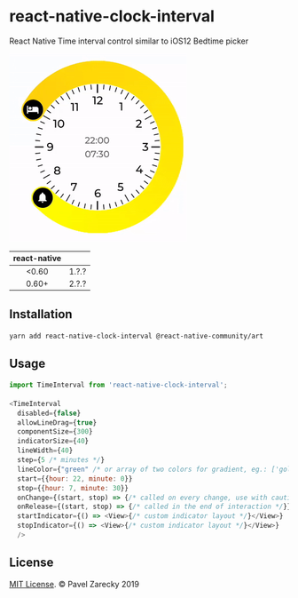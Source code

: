 # react-native-clock-interval
React Native Time interval control similar to iOS12 Bedtime picker

![](clock-interval.gif)

| react-native |  |
|:------------:|:-----:|
| <0.60 | 1.?.? |
| 0.60+ | 2.?.? |

## Installation

`yarn add react-native-clock-interval @react-native-community/art`

## Usage

```js
import TimeInterval from 'react-native-clock-interval';

<TimeInterval
  disabled={false}
  allowLineDrag={true}
  componentSize={300}
  indicatorSize={40}
  lineWidth={40}
  step={5 /* minutes */}
  lineColor={"green" /* or array of two colors for gradient, eg.: ['gold', 'yellow']*/}
  start={{hour: 22, minute: 0}}
  stop={{hour: 7, minute: 30}}
  onChange={(start, stop) => {/* called on every change, use with caution */}}
  onRelease={(start, stop) => {/* called in the end of interaction */}}
  startIndicator={() => <View>{/* custom indicator layout */}</View>}
  stopIndicator={() => <View>{/* custom indicator layout */}</View>}
  />
```

## License

[MIT License](http://opensource.org/licenses/mit-license.html). © Pavel Zarecky 2019
